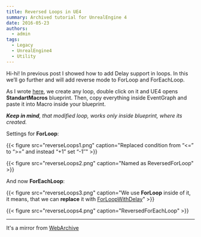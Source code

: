 ```yaml
---
title: Reversed Loops in UE4
summary: Archived tutorial for UnrealEngine 4
date: 2016-05-23
authors:
  - admin
tags:
  - Legacy
  - UnrealEngine4
  - Utility
---
```



Hi-hi!
In previous post I showed how to add Delay support in loops. In this we’ll go further and will add reverse mode to ForLoop and ForEachLoop.

As I wrote [here](/post/legacy/forloop-withdelay), we create any loop, double click on it and UE4 opens **StandartMacros** blueprint.
Then, copy everything inside EventGraph and paste it into Macro inside your blueprint.

***Keep in mind**, that modified loop, works only inside blueprint, where its created.*

Settings for **ForLoop**:

{{< figure src="reverseLoops1.png" caption="Replaced condition from “<=” to “>=” and instead “+1” set “-1″" >}}

{{< figure src="reverseLoops2.png" caption="Named as ReversedForLoop" >}}

And now **ForEachLoop**:

{{< figure src="reverseLoops3.png" caption="We use **ForLoop** inside of it, it means, that we can **replace** it with [ForLoopWithDelay](/post/legacy/forloop-withdelay/)" >}}

{{< figure src="reverseLoops4.png" caption="ReversedForEachLoop" >}}

---
It's a mirror from [WebArchive](https://web.archive.org/web/20190314001105/http://iryos-workshop.com/en/reversed-loop/)